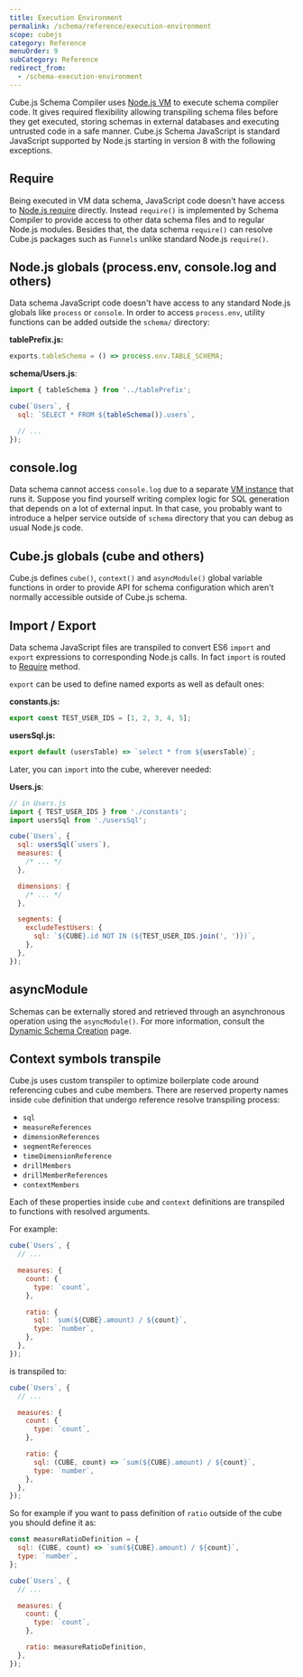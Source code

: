 ```yaml
---
title: Execution Environment
permalink: /schema/reference/execution-environment
scope: cubejs
category: Reference
menuOrder: 9
subCategory: Reference
redirect_from:
  - /schema-execution-environment
---
```


Cube.js Schema Compiler uses [Node.js VM](https://nodejs.org/api/vm.html) to
execute schema compiler code. It gives required flexibility allowing transpiling
schema files before they get executed, storing schemas in external databases and
executing untrusted code in a safe manner. Cube.js Schema JavaScript is standard
JavaScript supported by Node.js starting in version 8 with the following
exceptions.

## Require

Being executed in VM data schema, JavaScript code doesn't have access to
[Node.js require](https://nodejs.org/api/modules.html#modules_require_id)
directly. Instead `require()` is implemented by Schema Compiler to provide
access to other data schema files and to regular Node.js modules. Besides that,
the data schema `require()` can resolve Cube.js packages such as `Funnels`
unlike standard Node.js `require()`.

## Node.js globals (process.env, console.log and others)

Data schema JavaScript code doesn't have access to any standard Node.js globals
like `process` or `console`. In order to access `process.env`, utility functions
can be added outside the `schema/` directory:

**tablePrefix.js:**

```javascript
exports.tableSchema = () => process.env.TABLE_SCHEMA;
```

**schema/Users.js**:

```javascript
import { tableSchema } from '../tablePrefix';

cube(`Users`, {
  sql: `SELECT * FROM ${tableSchema()}.users`,

  // ...
});
```

## console.log

Data schema cannot access `console.log` due to a separate
[VM instance](https://nodejs.org/api/vm.html) that runs it. Suppose you find
yourself writing complex logic for SQL generation that depends on a lot of
external input. In that case, you probably want to introduce a helper service
outside of `schema` directory that you can debug as usual Node.js code.

## Cube.js globals (cube and others)

Cube.js defines `cube()`, `context()` and `asyncModule()` global variable
functions in order to provide API for schema configuration which aren't normally
accessible outside of Cube.js schema.

## Import / Export

Data schema JavaScript files are transpiled to convert ES6 `import` and `export`
expressions to corresponding Node.js calls. In fact `import` is routed to
[Require](#require) method.

`export` can be used to define named exports as well as default ones:

**constants.js:**

```javascript
export const TEST_USER_IDS = [1, 2, 3, 4, 5];
```

**usersSql.js:**

```javascript
export default (usersTable) => `select * from ${usersTable}`;
```

Later, you can `import` into the cube, wherever needed:

**Users.js**:

```javascript
// in Users.js
import { TEST_USER_IDS } from './constants';
import usersSql from './usersSql';

cube(`Users`, {
  sql: usersSql(`users`),
  measures: {
    /* ... */
  },

  dimensions: {
    /* ... */
  },

  segments: {
    excludeTestUsers: {
      sql: `${CUBE}.id NOT IN (${TEST_USER_IDS.join(', ')})`,
    },
  },
});
```

## asyncModule

Schemas can be externally stored and retrieved through an asynchronous operation
using the `asyncModule()`. For more information, consult the [Dynamic Schema
Creation][ref-dynamic-schemas] page.

[ref-dynamic-schemas]: /schema/advanced/dynamic-schema-creation

## Context symbols transpile

Cube.js uses custom transpiler to optimize boilerplate code around referencing
cubes and cube members. There are reserved property names inside `cube`
definition that undergo reference resolve transpiling process:

- `sql`
- `measureReferences`
- `dimensionReferences`
- `segmentReferences`
- `timeDimensionReference`
- `drillMembers`
- `drillMemberReferences`
- `contextMembers`

Each of these properties inside `cube` and `context` definitions are transpiled
to functions with resolved arguments.

For example:

```javascript
cube(`Users`, {
  // ...

  measures: {
    count: {
      type: `count`,
    },

    ratio: {
      sql: `sum(${CUBE}.amount) / ${count}`,
      type: `number`,
    },
  },
});
```

is transpiled to:

```javascript
cube(`Users`, {
  // ...

  measures: {
    count: {
      type: `count`,
    },

    ratio: {
      sql: (CUBE, count) => `sum(${CUBE}.amount) / ${count}`,
      type: `number`,
    },
  },
});
```

So for example if you want to pass definition of `ratio` outside of the cube you
should define it as:

```javascript
const measureRatioDefinition = {
  sql: (CUBE, count) => `sum(${CUBE}.amount) / ${count}`,
  type: `number`,
};

cube(`Users`, {
  // ...

  measures: {
    count: {
      type: `count`,
    },

    ratio: measureRatioDefinition,
  },
});
```
